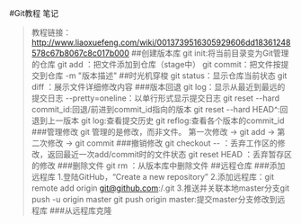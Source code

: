 ﻿#Git教程 笔记
> 教程链接：http://www.liaoxuefeng.com/wiki/0013739516305929606dd18361248578c67b8067c8c017b000
##创建版本库
git init:将当前目录变为Git管理的仓库
git add <filename>：把文件添加到仓库（stage中）
git commit：把文件按提交到仓库
	-m "版本描述"
##时光机穿梭
git status：显示仓库当前状态
git diff <filename>：展示文件详细修改内容
###版本回退
git log：显示从最近到最远的提交日志
	--pretty=oneline：以单行形式显示提交日志
git reset --hard commit_id:回退/前进到commit_id指向的版本
git reset --hard HEAD^:回退到上一版本
git log:查看提交历史
git reflog:查看各个版本的commit_id
###管理修改
git 管理的是修改，而非文件。
第一次修改 -> git add -> 第二次修改 -> git commit
###撤销修改
git checkout -- <filename>：丢弃工作区的修改，返回最近一次add/commit时的文件状态
git reset HEAD <filename>：丢弃暂存区的修改
###删除文件
git rm <filename>：从版本库中删除文件
##远程仓库
###添加远程库
1.登陆GitHub，“Create a new repository”
2.添加远程库：git remote add origin git@github.com:<username>/<repository name>.git
3.推送并关联本地master分支git push -u origin master
git push origin master:提交master分支修改到远程库
###从远程库克隆
